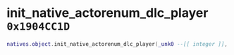 # init_native_actorenum_dlc_player `0x1904CC1D`

```lua
natives.object.init_native_actorenum_dlc_player(_unk0 --[[ integer ]], _unk1 --[[ integer ]], _unk2 --[[ integer ]], _unk3 --[[ integer ]])
```